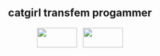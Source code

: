 <div align="center">

  <h2>catgirl transfem progammer</h2>
<p>
  <img src="https://upload.wikimedia.org/wikipedia/commons/thumb/b/b0/Transgender_Pride_flag.svg/2880px-Transgender_Pride_flag.svg.png" width="80" height="40" />
  &nbsp;
  <img src="https://upload.wikimedia.org/wikipedia/commons/thumb/6/60/Intersex-inclusive_pride_flag.svg/1024px-Intersex-inclusive_pride_flag.svg.png" width="80" height="40" />
</p>
